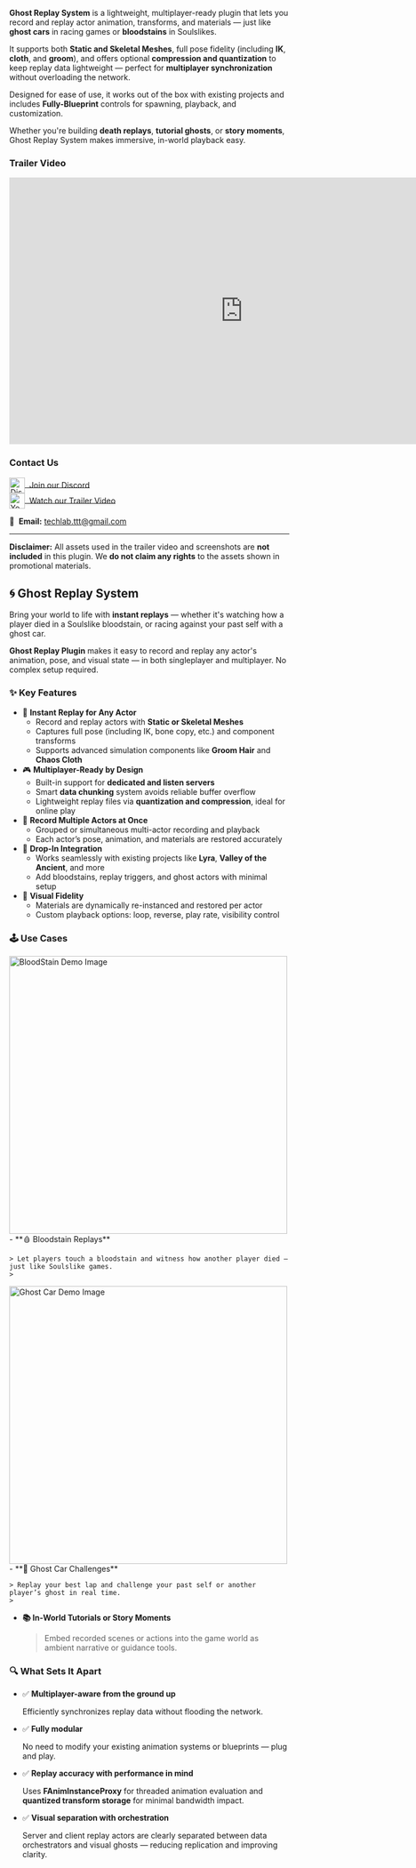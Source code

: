 **Ghost Replay System** is a lightweight, multiplayer-ready plugin that lets you record and replay actor animation, transforms, and materials — just like **ghost cars** in racing games or **bloodstains** in Soulslikes.

It supports both **Static and Skeletal Meshes**, full pose fidelity (including **IK**, **cloth**, and **groom**), and offers optional **compression and quantization** to keep replay data lightweight — perfect for **multiplayer synchronization** without overloading the network.

Designed for ease of use, it works out of the box with existing projects and includes **Fully-Blueprint** controls for spawning, playback, and customization.

Whether you're building **death replays**, **tutorial ghosts**, or **story moments**, Ghost Replay System makes immersive, in-world playback easy.

### Trailer Video

<iframe width="840" height="480"
    src="https://www.youtube.com/embed/LHjubAv9SbY"
    title="YouTube video player"
    frameborder="0"
    allow="accelerometer; autoplay; clipboard-write; encrypted-media; gyroscope; picture-in-picture"
    allowfullscreen>
</iframe>

### Contact Us

<a href="https://discord.gg/rR5GsvnM" target="_blank" style="margin-right: 20px;">
  <img src="{{ site.baseurl }}/images/Discord_Logo.png" alt="Discord" width="28" style="vertical-align: middle;">
  <span style="vertical-align: middle;">&nbsp;Join our Discord</span>
</a>  
<br/>

<a href="https://www.youtube.com/@Techlab-TTT" target="_blank" style="margin-right: 20px;">
  <img src="{{ site.baseurl }}/images/Youtube_Logo.png" alt="YouTube" width="28" style="vertical-align: middle;">
  <span style="vertical-align: middle;">&nbsp;Watch our Trailer Video</span>
</a>  
<br/>

📧 &nbsp;**Email:** [techlab.ttt@gmail.com](mailto:techlab.ttt@gmail.com)

---
**Disclaimer:**
All assets used in the trailer video and screenshots are **not included** in this plugin. We **do not claim any rights** to the assets shown in promotional materials.


## 🌀 Ghost Replay System

Bring your world to life with **instant replays** — whether it's watching how a player died in a Soulslike bloodstain, or racing against your past self with a ghost car.

**Ghost Replay Plugin** makes it easy to record and replay any actor's animation, pose, and visual state — in both singleplayer and multiplayer. No complex setup required.
    
### ✨ Key Features

- 🎥 **Instant Replay for Any Actor**
    - Record and replay actors with **Static or Skeletal Meshes**
    - Captures full pose (including IK, bone copy, etc.) and component transforms
    - Supports advanced simulation components like **Groom Hair** and **Chaos Cloth**
- 🎮 **Multiplayer-Ready by Design**
    - Built-in support for **dedicated and listen servers**
    - Smart **data chunking** system avoids reliable buffer overflow
    - Lightweight replay files via **quantization and compression**, ideal for online play
- 👥 **Record Multiple Actors at Once**
    - Grouped or simultaneous multi-actor recording and playback
    - Each actor’s pose, animation, and materials are restored accurately
- 🧱 **Drop-In Integration**
    - Works seamlessly with existing projects like **Lyra**, **Valley of the Ancient**, and more
    - Add bloodstains, replay triggers, and ghost actors with minimal setup
- 🎨 **Visual Fidelity**
    - Materials are dynamically re-instanced and restored per actor
    - Custom playback options: loop, reverse, play rate, visibility control

### 🕹 Use Cases

<img src="{{ site.baseurl }}/images/Plugin_Overview/01_Demo2_Bloodstain.jpg" alt="BloodStain Demo Image" width="500"/>
- **🩸 Bloodstain Replays**
    
    > Let players touch a bloodstain and witness how another player died — just like Soulslike games.
    > 

<img src="{{ site.baseurl }}/images/Plugin_Overview/01_Demo1_Ghostcar.jpg" alt="Ghost Car Demo Image" width="500"/>
- **🏁 Ghost Car Challenges**
    
    > Replay your best lap and challenge your past self or another player’s ghost in real time.
    > 
- **📚 In-World Tutorials or Story Moments**
    
    > Embed recorded scenes or actions into the game world as ambient narrative or guidance tools.
    > 

### 🔍 What Sets It Apart

- ✅ **Multiplayer-aware from the ground up**
    
    Efficiently synchronizes replay data without flooding the network.
    
- ✅ **Fully modular**
    
    No need to modify your existing animation systems or blueprints — plug and play.
    
- ✅ **Replay accuracy with performance in mind**
    
    Uses **FAnimInstanceProxy** for threaded animation evaluation and **quantized transform storage** for minimal bandwidth impact.
    
- ✅ **Visual separation with orchestration**
    
    Server and client replay actors are clearly separated between data orchestrators and visual ghosts — reducing replication and improving clarity.
